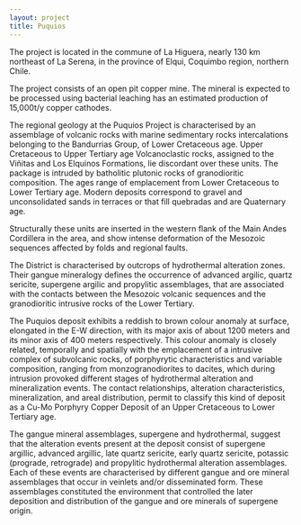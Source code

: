 ```yaml
---
layout: project
title: Puquios
---
```


The project is located in the commune of La Higuera, nearly 130 km
northeast of La Serena, in the province of Elqui, Coquimbo region,
northern Chile.

The project consists of an open pit copper mine. The mineral is expected
to be processed using bacterial leaching has an estimated production of
15,000t/y copper cathodes.

The regional geology at the Puquios Project is characterised by an
assemblage of volcanic rocks with marine sedimentary rocks
intercalations belonging to the Bandurrias Group, of Lower Cretaceous
age. Upper Cretaceous to Upper Tertiary age Volcanoclastic rocks,
assigned to the Viñitas and Los Elquinos Formations, lie discordant over
these units. The package is intruded by batholitic plutonic rocks of
granodioritic composition. The ages range of emplacement from Lower
Cretaceous to Lower Tertiary age. Modern deposits correspond to gravel
and unconsolidated sands in terraces or that fill quebradas and are
Quaternary age.

Structurally these units are inserted in the western flank of the Main
Andes Cordillera in the area, and show intense deformation of the
Mesozoic sequences affected by folds and regional faults.

The District is characterised by outcrops of hydrothermal alteration
zones. Their gangue mineralogy defines the occurrence of advanced
argilic, quartz sericite, supergene argilic and propylitic assemblages,
that are associated with the contacts between the Mesozoic volcanic
sequences and the granodioritic intrusive rocks of the Lower Tertiary.

The Puquios deposit exhibits a reddish to brown colour anomaly at
surface, elongated in the E-W direction, with its major axis of about
1200 meters and its minor axis of 400 meters respectively. This colour
anomaly is closely related, temporally and spatially with the
emplacement of a intrusive complex of subvolcanic rocks, of porphyrytic
characteristics and variable composition, ranging from
monzogranodiorites to dacites, which during intrusion provoked different
stages of hydrothermal alteration and mineralization events. The contact
relationships, alteration characteristics, mineralization, and areal
distribution, permit to classify this kind of deposit as a Cu-Mo
Porphyry Copper Deposit of an Upper Cretaceous to Lower Tertiary age.

The gangue mineral assemblages, supergene and hydrothermal, suggest that
the alteration events present at the deposit consist of supergene
argillic, advanced argillic, late quartz sericite, early quartz
sericite, potassic (prograde, retrograde) and propylitic hydrothermal
alteration assemblages. Each of these events are characterised by
different gangue and ore mineral assemblages that occur in veinlets
and/or disseminated form. These assemblages constituted the environment
that controlled the later deposition and distribution of the gangue and
ore minerals of supergene origin.
